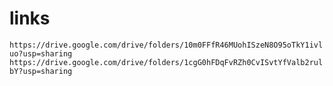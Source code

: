 # links

`https://drive.google.com/drive/folders/10m0FFfR46MUohISzeN8O95oTkY1ivluo?usp=sharing`
`https://drive.google.com/drive/folders/1cgG0hFDqFvRZh0CvISvtYfValb2rulbY?usp=sharing`
